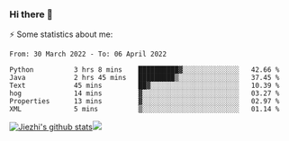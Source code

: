 ### Hi there 👋

⚡ Some statistics about me:


<!--START_SECTION:waka-->

```text
From: 30 March 2022 - To: 06 April 2022

Python          3 hrs 8 mins    ██████████▓░░░░░░░░░░░░░░   42.66 %
Java            2 hrs 45 mins   █████████▒░░░░░░░░░░░░░░░   37.45 %
Text            45 mins         ██▓░░░░░░░░░░░░░░░░░░░░░░   10.39 %
hog             14 mins         ▓░░░░░░░░░░░░░░░░░░░░░░░░   03.27 %
Properties      13 mins         ▓░░░░░░░░░░░░░░░░░░░░░░░░   02.97 %
XML             5 mins          ▒░░░░░░░░░░░░░░░░░░░░░░░░   01.14 %
```

<!--END_SECTION:waka-->





[![Jiezhi's github stats](https://github-readme-stats.vercel.app/api?username=Jiezhi&show_icons=true)](https://github.com/Jiezhi/github-readme-stats)[![](https://stats.justsong.cn/api/leetcode/?username=Jiezhi)](https://leetcode.com/Jiezhi/) 
<!--
[![Top Langs](https://github-readme-stats.vercel.app/api/top-langs/?username=Jiezhi&hide=javascript,html)](https://github.com/Jiezhi/github-readme-stats)

**Jiezhi/Jiezhi** is a ✨ _special_ ✨ repository because its `README.md` (this file) appears on your GitHub profile.

Here are some ideas to get you started:

- 🔭 I’m currently working on ...
- 🌱 I’m currently learning ...
- 👯 I’m looking to collaborate on ...
- 🤔 I’m looking for help with ...
- 💬 Ask me about ...
- 📫 How to reach me: ...
- 😄 Pronouns: ...
- ⚡ Fun fact: ...
-->

